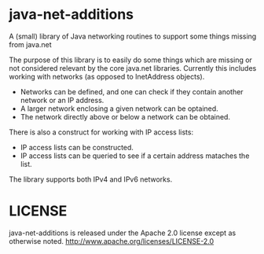 java-net-additions
==================

A (small) library of Java networking routines to support some things missing from java.net

The purpose of this library is to easily do some things which are missing or not considered relevant by the core java.net libraries. 
Currently this includes working with networks (as opposed to InetAddress objects). 

* Networks can be defined, and one can check if they contain another network or an IP address.
* A larger network enclosing a given network can be optained. 
* The network directly above or below a network can be obtained. 

There is also a construct for working with IP access lists:
* IP access lists can be constructed. 
* IP access lists can be queried to see if a certain address mataches the list. 

The library supports both IPv4 and IPv6 networks.


LICENSE
=======
java-net-additions is released under the Apache 2.0 license except as otherwise noted.
http://www.apache.org/licenses/LICENSE-2.0
